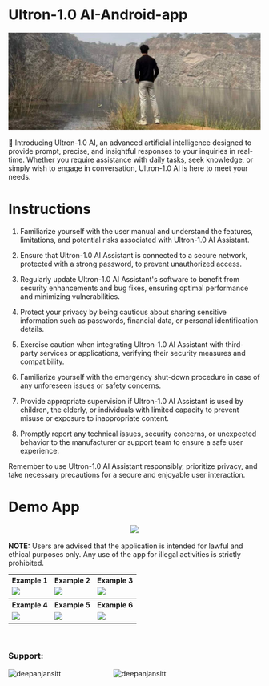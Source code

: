# Ultron-1.0 AI-Android-app
<center><img src="https://github.com/deepanjansitt/deepanjansitt/blob/main/Github%20Banner/Background%20Image.png" width="2000"></center></img>

🤖 Introducing Ultron-1.0 AI, an advanced artificial intelligence designed to provide prompt, precise, and insightful responses to your inquiries in real-time. Whether you require assistance with daily tasks, seek knowledge, or simply wish to engage in conversation, Ultron-1.0 AI is here to meet your needs.

# Instructions 

1. Familiarize yourself with the user manual and understand the features, limitations, and potential risks associated with Ultron-1.0 AI Assistant.

2. Ensure that Ultron-1.0 AI Assistant is connected to a secure network, protected with a strong password, to prevent unauthorized access.

3. Regularly update Ultron-1.0 AI Assistant's software to benefit from security enhancements and bug fixes, ensuring optimal performance and minimizing vulnerabilities.

4. Protect your privacy by being cautious about sharing sensitive information such as passwords, financial data, or personal identification details.

5. Exercise caution when integrating Ultron-1.0 AI Assistant with third-party services or applications, verifying their security measures and compatibility.

6. Familiarize yourself with the emergency shut-down procedure in case of any unforeseen issues or safety concerns.

7. Provide appropriate supervision if Ultron-1.0 AI Assistant is used by children, the elderly, or individuals with limited capacity to prevent misuse or exposure to inappropriate content.

8. Promptly report any technical issues, security concerns, or unexpected behavior to the manufacturer or support team to ensure a safe user experience.

Remember to use Ultron-1.0 AI Assistant responsibly, prioritize privacy, and take necessary precautions for a secure and enjoyable user interaction.
# Demo App

<p align="center">
  <a href="https://drive.google.com/file/d/1c7ReaIftR4D9xbZGU-yAyeGm1gHLCure/view?usp=drivesdk">
    <img src="https://www.mtctutorials.com/wp-content/uploads/2019/04/Download-button-png-red-color-by-mtc-tutorials-2048x574.png" height="100">
  </a>
</p>

<b>NOTE:</b> Users are advised that the application is intended for lawful and ethical purposes only. Any use of the app for illegal activities is strictly prohibited.

<table style="width:100%">
  <tr>
    <th>Example 1</th>
    <th>Example 2</th>
    <th>Example 3</th>
  </tr>
  <tr>
    <td><img src="Screenshots/s1.png"/></td>
    <td><img src="Screenshots/s2.png"/></td>
    <td><img src="Screenshots/s3.png"/></td>
  </tr>
  <tr>
    <th>Example 4</th>
    <th>Example 5</th>
    <th>Example 6</th>
  </tr>
  <tr>
    <td><img src="Screenshots/s4.png"/></td>
    <td><img src="Screenshots/s5.png"/></td>
    <td><img src="Screenshots/s6.png"/></td>
  </tr>
 
</table>
<br>

<h3 align="left">Support:</h3>
<p><a href="https://www.buymeacoffee.com/deepanjansitt"> <img align="left" src="https://cdn.buymeacoffee.com/buttons/v2/default-yellow.png" height="50" width="210" alt="deepanjansitt" /></a><a href="https://ko-fi.com/deepanjansitt"> <img align="left" src="https://cdn.ko-fi.com/cdn/kofi3.png?v=3" height="50" width="210" alt="deepanjansitt" /></a></p><br><br><br>
